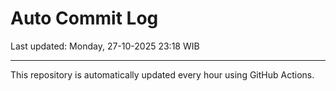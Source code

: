 # Auto Commit Log

Last updated: Monday, 27-10-2025 23:18 WIB

---

This repository is automatically updated every hour using GitHub Actions.

